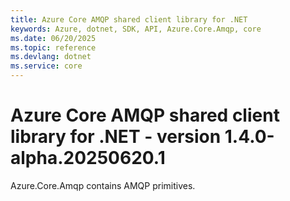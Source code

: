 ```yaml
---
title: Azure Core AMQP shared client library for .NET
keywords: Azure, dotnet, SDK, API, Azure.Core.Amqp, core
ms.date: 06/20/2025
ms.topic: reference
ms.devlang: dotnet
ms.service: core
---
```

# Azure Core AMQP shared client library for .NET - version 1.4.0-alpha.20250620.1 


Azure.Core.Amqp contains AMQP primitives. 

